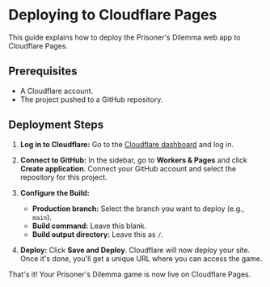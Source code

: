 # Deploying to Cloudflare Pages

This guide explains how to deploy the Prisoner's Dilemma web app to Cloudflare Pages.

## Prerequisites

- A Cloudflare account.
- The project pushed to a GitHub repository.

## Deployment Steps

1.  **Log in to Cloudflare:**
    Go to the [Cloudflare dashboard](https://dash.cloudflare.com/) and log in.

2.  **Connect to GitHub:**
    In the sidebar, go to **Workers & Pages** and click **Create application**. Connect your GitHub account and select the repository for this project.

3.  **Configure the Build:**
    - **Production branch:** Select the branch you want to deploy (e.g., `main`).
    - **Build command:** Leave this blank.
    - **Build output directory:** Leave this as `/`.

4.  **Deploy:**
    Click **Save and Deploy**. Cloudflare will now deploy your site. Once it's done, you'll get a unique URL where you can access the game.

That's it! Your Prisoner's Dilemma game is now live on Cloudflare Pages.
